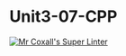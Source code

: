 # Unit3-07-CPP
[![Mr Coxall's Super Linter](https://github.com/ICS3U-Programming-Xiaohan-T/workflows/Mr%20Coxall's%20Super%20Linter/badge.svg)](https://github.com/ICS3U-Programming-Xiaohan-T/actions/)

